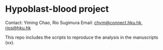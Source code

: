 # Hypoblast-blood project

Contact: Yiming Chao, Rio Sugimura
Email: chym@connect.hku.hk, rios@hku.hk

This repo includes the scripts to reproduce the analysis in the manuscripts (xx). 
